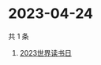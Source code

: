 # 2023-04-24

共 1 条

<!-- BEGIN -->
<!-- 最后更新时间 Mon Apr 24 2023 03:09:25 GMT+0800 (China Standard Time) -->

1. [2023世界读书日](https://www.zhihu.com/search?q=2023世界读书日)

<!-- END -->
